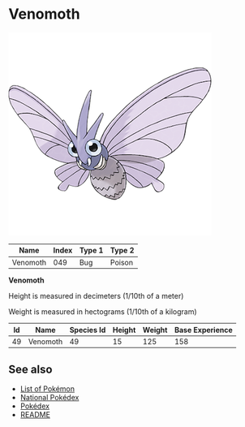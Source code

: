 # Venomoth


![Venomoth](images/049.png)

| **Name** | **Index** | **Type 1** | **Type 2** |
|----|----|----|----|
| Venomoth | 049 | Bug | Poison  |

**Venomoth** 


Height is measured in decimeters (1/10th of a meter)

Weight is measured in hectograms (1/10th of a kilogram)

| **Id** | **Name** | **Species Id** | **Height** | **Weight** | **Base Experience** |
|--------|----------|----------------|------------|------------|---------------------|
| 49 | Venomoth | 49 | 15 | 125 | 158 |


## See also

- [List of Pokémon](../pokemon.md)
- [National Pokédex](../national_pokedex.md)
- [Pokédex](../pokedex.md)
- [README](../README.md)
